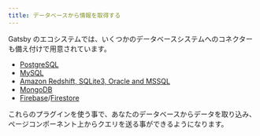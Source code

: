 ```yaml
---
title: データベースから情報を取得する
---
```


Gatsby のエコシステムでは、いくつかのデータベースシステムへのコネクターも備え付けで用意されています。

- [PostgreSQL](/packages/gatsby-source-pg/?=pg)
- [MySQL](/packages/gatsby-source-mysql/?=mysql)
- [Amazon Redshift, SQLite3, Oracle and MSSQL](https://github.com/mrfunnyshoes/gatsby-source-sql)
- [MongoDB](/packages/gatsby-source-mongodb/)
- [Firebase](/packages/gatsby-source-firebase/)/[Firestore](/packages/gatsby-source-firestore/)

これらのプラグインを使う事で、あなたのデータベースからデータを取り込み、ページコンポーネント上からクエリを送る事ができるようになります。
